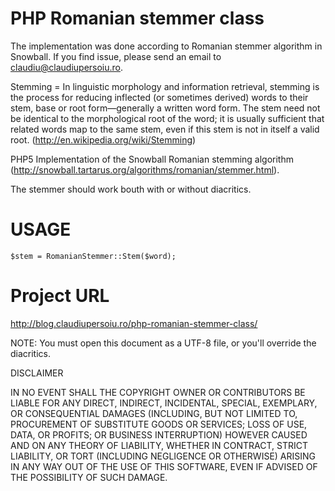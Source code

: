 PHP Romanian stemmer class
==========================

The implementation was done according to Romanian stemmer algorithm in Snowball.  If you find issue, please send an email to claudiu@claudiupersoiu.ro.

Stemming = In linguistic morphology and information retrieval, stemming is the process for reducing inflected (or sometimes derived) words to their stem, base or root form—generally a written word form. The stem need not be identical to the morphological root of the word; it is usually sufficient that related words map to the same stem, even if this stem is not in itself a valid root. (http://en.wikipedia.org/wiki/Stemming)

PHP5 Implementation of the Snowball Romanian stemming algorithm (http://snowball.tartarus.org/algorithms/romanian/stemmer.html).

The stemmer should work bouth with or without diacritics.

USAGE
=====
    $stem = RomanianStemmer::Stem($word);

Project URL
===========
http://blog.claudiupersoiu.ro/php-romanian-stemmer-class/

NOTE: You must open this document as a UTF-8 file, or you'll override the diacritics.

DISCLAIMER

 IN NO EVENT SHALL THE COPYRIGHT OWNER OR CONTRIBUTORS BE LIABLE FOR ANY DIRECT, INDIRECT, INCIDENTAL, SPECIAL, EXEMPLARY, OR CONSEQUENTIAL DAMAGES (INCLUDING, BUT NOT LIMITED TO, PROCUREMENT OF SUBSTITUTE GOODS OR SERVICES; LOSS OF USE, DATA, OR PROFITS; OR BUSINESS INTERRUPTION) HOWEVER CAUSED AND ON ANY THEORY OF LIABILITY, WHETHER IN CONTRACT, STRICT LIABILITY, OR TORT (INCLUDING NEGLIGENCE OR OTHERWISE) ARISING IN ANY WAY OUT OF THE USE OF THIS SOFTWARE, EVEN IF ADVISED OF THE POSSIBILITY OF SUCH DAMAGE.